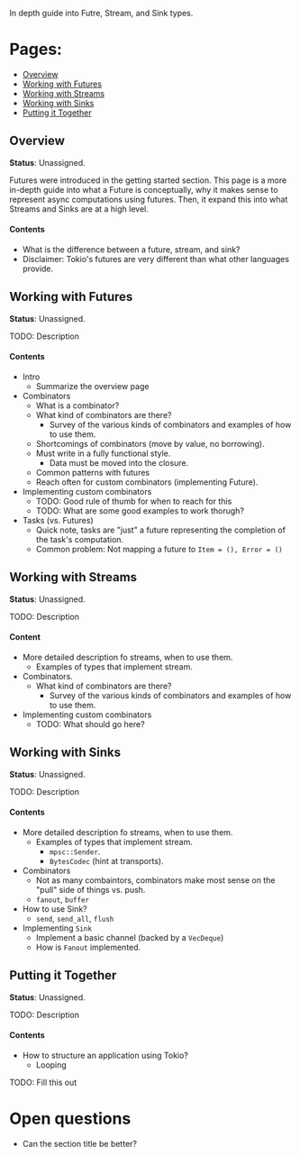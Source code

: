 In depth guide into Futre, Stream, and Sink types.

# Pages:

* [Overview](#overview)
* [Working with Futures](#working-with-futures)
* [Working with Streams](#working-with-streams)
* [Working with Sinks](#working-with-sinks)
* [Putting it Together](#putting-it-together)

<a name="overview"></a>
## Overview

**Status**: Unassigned.

Futures were introduced in the getting started section. This page is a
more in-depth guide into what a Future is conceptually, why it makes
sense to represent async computations using futures. Then, it expand
this into what Streams and Sinks are at a high level.

#### Contents

* What is the difference between a future, stream, and sink?
* Disclaimer: Tokio's futures are very different than what other
  languages provide.

<a name="working-with-futures"></a>
## Working with Futures

**Status**: Unassigned.

TODO: Description

#### Contents

* Intro
  * Summarize the overview page
* Combinators
  * What is a combinator?
  * What kind of combinators are there?
    * Survey of the various kinds of combinators and examples of how
      to use them.
  * Shortcomings of combinators (move by value, no borrowing).
  * Must write in a fully functional style.
    * Data must be moved into the closure.
  * Common patterns with futures
  * Reach often for custom combinators (implementing Future).
* Implementing custom combinators
  * TODO: Good rule of thumb for when to reach for this
  * TODO: What are some good examples to work thorugh?
* Tasks (vs. Futures)
  * Quick note, tasks are "just" a future representing the
    completion of the task's computation.
  * Common problem: Not mapping a future to `Item = (), Error = ()`

<a name="working-with-streams"></a>
## Working with Streams

**Status**: Unassigned.

TODO: Description

#### Content

* More detailed description fo streams, when to use them.
  * Examples of types that implement stream.
* Combinators.
  * What kind of combinators are there?
    * Survey of the various kinds of combinators and examples of how
      to use them.
* Implementing custom combinators
  * TODO: What should go here?

<a name="working-with-sinks"></a>
## Working with Sinks

**Status**: Unassigned.

TODO: Description

#### Contents

* More detailed description fo streams, when to use them.
  * Examples of types that implement stream.
    * `mpsc::Sender`.
    * `BytesCodec` (hint at transports).
* Combinators
  * Not as many combaintors, combinators make most sense on the
    "pull" side of things vs. push.
  * `fanout`, `buffer`
* How to use Sink?
  * `send`, `send_all`, `flush`
* Implementing `Sink`
  * Implement a basic channel (backed by a `VecDeque`)
  * How is `Fanout` implemented.

<a name="putting-it-together"></a>
## Putting it Together

**Status**: Unassigned.

TODO: Description

#### Contents

* How to structure an application using Tokio?
  * Looping

TODO: Fill this out

# Open questions

* Can the section title be better?
